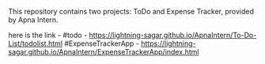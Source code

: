 This repository contains two projects: ToDo and Expense Tracker, provided by Apna Intern.

here is the link - 
 #todo - https://lightning-sagar.github.io/ApnaIntern/To-Do-List/todolist.html
 #ExpenseTrackerApp - https://lightning-sagar.github.io/ApnaIntern/ExpenseTrackerApp/index.html

